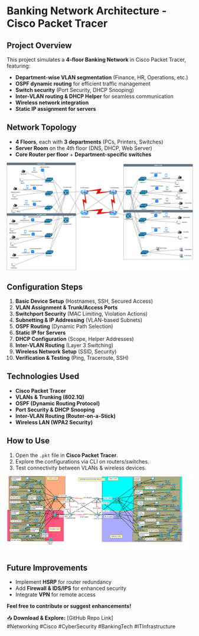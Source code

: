# Banking Network Architecture - Cisco Packet Tracer  

## **Project Overview**  
This project simulates a **4-floor Banking Network** in Cisco Packet Tracer, featuring:  
- **Department-wise VLAN segmentation** (Finance, HR, Operations, etc.)  
- **OSPF dynamic routing** for efficient traffic management  
- **Switch security** (Port Security, DHCP Snooping)  
- **Inter-VLAN routing & DHCP Helper** for seamless communication  
- **Wireless network integration**  
- **Static IP assignment for servers**  

## **Network Topology**  
- **4 Floors**, each with **3 departments** (PCs, Printers, Switches)  
- **Server Room** on the 4th floor (DNS, DHCP, Web Server)  
- **Core Router per floor** + **Department-specific switches**

![image alt](https://github.com/chathuraz/Banking-Network-Architecture/blob/2212b512b9c2fe19917e62c623acfd77db72fda0/Network%20Project%205%20(Bank%20Network%20Design).drawio.png)

## **Configuration Steps**  
1. **Basic Device Setup** (Hostnames, SSH, Secured Access)  
2. **VLAN Assignment & Trunk/Access Ports**  
3. **Switchport Security** (MAC Limiting, Violation Actions)  
4. **Subnetting & IP Addressing** (VLAN-based Subnets) 
5. **OSPF Routing** (Dynamic Path Selection)  
6. **Static IP for Servers**  
7. **DHCP Configuration** (Scope, Helper Addresses)  
8. **Inter-VLAN Routing** (Layer 3 Switching)  
9. **Wireless Network Setup** (SSID, Security)  
10. **Verification & Testing** (Ping, Traceroute, SSH)  

## **Technologies Used**  
- **Cisco Packet Tracer**  
- **VLANs & Trunking (802.1Q)**  
- **OSPF (Dynamic Routing Protocol)**  
- **Port Security & DHCP Snooping**  
- **Inter-VLAN Routing (Router-on-a-Stick)**  
- **Wireless LAN (WPA2 Security)**  

## **How to Use**  
1. Open the `.pkt` file in **Cisco Packet Tracer**.  
2. Explore the configurations via CLI on routers/switches.  
3. Test connectivity between VLANs & wireless devices.

![image alt](https://github.com/chathuraz/Banking-Network-Architecture/blob/4e4c52758516b2c1f9c0bc75f16a735652d37098/Network%20Project%205%20(Bank%20Network%20Design).png)  

## **Future Improvements**  
- Implement **HSRP** for router redundancy  
- Add **Firewall & IDS/IPS** for enhanced security  
- Integrate **VPN** for remote access  

**Feel free to contribute or suggest enhancements!**  

📥 **Download & Explore:** [GitHub Repo Link]  
#Networking #Cisco #CyberSecurity #BankingTech #ITInfrastructure  
